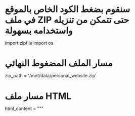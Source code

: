 # سنقوم بضغط الكود الخاص بالموقع في ملف ZIP حتى تتمكن من تنزيله واستخدامه بسهولة

import zipfile
import os

# مسار الملف المضغوط النهائي
zip_path = '/mnt/data/personal_website.zip'

# مسار ملف HTML
html_content = """<!DOCTYPE html>
<html lang="ar">
<head>
    <meta charset="UTF-8">
    <meta name="viewport" content="width=device-width, initial-scale=1.0">
    <title>Personal | مشعل</title>
    <style>
        * {
            margin: 0;
            padding: 0;
            box-sizing: border-box;
        }

        body {
            font-family: 'Arial', sans-serif;
            background: linear-gradient(135deg, #2c003e, #6a0dad);
            color: #fff;
            text-align: center;
            overflow-x: hidden;
        }

        header {
            padding: 50px 0;
        }

        .logo {
            font-size: 3rem;
            font-weight: bold;
            color: #fff;
            text-shadow: 0 0 10px #fff, 0 0 20px #ff00ff, 0 0 40px #ff00ff;
        }

        .bio {
            margin-top: 20px;
            font-size: 1.2rem;
            line-height: 1.6;
        }

        .social-links {
            margin-top: 30px;
            display: flex;
            justify-content: center;
            gap: 20px;
        }

        .social-links a {
            color: #fff;
            font-size: 1.2rem;
            text-decoration: none;
            text-align: center;
        }

        .social-links a span {
            display: block;
            font-size: 0.8rem;
            color: #ddd;
            margin-top: 5px;
        }

        .social-links a:hover {
            color: #ff00ff;
        }

        footer {
            margin-top: 50px;
            padding: 20px;
            background-color: #1a001f;
        }

        footer p {
            font-size: 0.9rem;
            color: #bbb;
        }

        footer a {
            color: #ff00ff;
            text-decoration: none;
        }

        footer a:hover {
            text-decoration: underline;
        }

        .math-background {
            position: fixed;
            top: 0;
            left: 0;
            width: 100%;
            height: 100%;
            z-index: -1;
            overflow: hidden;
        }

        .math-symbol {
            position: absolute;
            font-size: 2rem;
            color: rgba(255, 255, 255, 0.1);
            animation: float 10s linear infinite;
        }

        @keyframes float {
            from {
                transform: translateY(100vh) rotate(0deg);
            }
            to {
                transform: translateY(-100vh) rotate(360deg);
            }
        }
    </style>
</head>
<body>

<div class="math-background" id="math-background"></div>

<header>
    <h1 class="logo">Personal</h1>
    <p class="bio">I love to laugh | Best team for me #HalaMadrid | I like play, story game, shooter, Apex Legend has best game for me. I like series more than movies and anime.</p>
</header>

<section class="social-links">
    <a href="https://www.twitch.tv/personal_11" target="_blank">Twitch<span>ツイッチ</span></a>
    <a href="https://x.com/personal_11" target="_blank">X<span>エックス</span></a>
    <a href="https://www.youtube.com/@Personal_11/videos" target="_blank">YouTube<span>ユーチューブ</span></a>
    <a href="https://www.tiktok.com/@personal_l1?_t=8ockdfj2wf4&_r=1" target="_blank">TikTok<span>ティックトック</span></a>
    <a href="https://discord.gg/WUgj8CpxvG" target="_blank">Discord<span>ディスコード</span></a>
</section>

<footer>
    <p>&copy; 2024 Personal | جميع الحقوق محفوظة</p>
</footer>

<script>
    const symbols = ['π', '∞', '∑', '√', 'x', 'y', 'z', 'a', 'b', 'c', '+', '-', '=', '/', '*', 'E=mc^2', 'a^2 + b^2 = c^2', 'F=ma', 'y=mx+b', '∫ f(x) dx', 'Solve: 2x + 3 = 7', 'Simplify: (x + 2)(x - 2)', 'Find x: 5x - 15 = 0'];
    const mathBackground = document.getElementById('math-background');

    function createMathSymbols() {
        for (let i = 0; i < 50; i++) {
            const symbol = document.createElement('div');
            symbol.classList.add('math-symbol');
            symbol.textContent = symbols[Math.floor(Math.random() * symbols.length)];
            symbol.style.left = `${Math.random() * 100}%`;
            symbol.style.animationDuration = `${Math.random() * 10 + 5}s`;
            symbol.style.fontSize = `${Math.random() * 1.5 + 1}rem`;
            mathBackground.appendChild(symbol);
        }
    }

    createMathSymbols();
</script>

</body>
</html>
